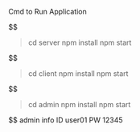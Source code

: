 Cmd to Run Application 

$$$$$$$$$$$$$$$$$$
> cd server
> npm install
> npm start

$$$$$$$$$$

> cd client
> npm install
> npm start

$$$$$$$$$$

> cd admin
> npm install
> npm start

$$$$$$$$$$
admin info
ID user01
PW 12345
